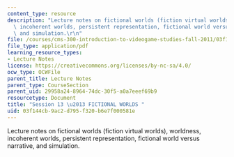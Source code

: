 ```yaml
---
content_type: resource
description: "Lecture notes on fictional worlds (fiction virtual worlds), worldness,\
  \ incoherent worlds, persistent representation, fictional world versus narrative,\
  \ and simulation.\r\n"
file: /courses/cms-300-introduction-to-videogame-studies-fall-2011/03f144cb9ac2d795f320b6e7f000581e_MITCMS_300F11_session_13.pdf
file_type: application/pdf
learning_resource_types:
- Lecture Notes
license: https://creativecommons.org/licenses/by-nc-sa/4.0/
ocw_type: OCWFile
parent_title: Lecture Notes
parent_type: CourseSection
parent_uid: 29958a24-8964-74dc-30f5-a0a7eeef69b9
resourcetype: Document
title: "Session 13 \u2013 FICTIONAL WORLDS "
uid: 03f144cb-9ac2-d795-f320-b6e7f000581e
---
```

Lecture notes on fictional worlds (fiction virtual worlds), worldness, incoherent worlds, persistent representation, fictional world versus narrative, and simulation.
